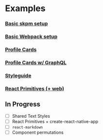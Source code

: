 # Examples

### [Basic skpm setup](https://github.com/airbnb/react-sketchapp/tree/master/examples/basic-skpm)

### [Basic Webpack setup](https://github.com/airbnb/react-sketchapp/tree/master/examples/basic-webpack)

### [Profile Cards](https://github.com/airbnb/react-sketchapp/tree/master/examples/profile-cards)

### [Profile Cards w/ GraphQL](https://github.com/airbnb/react-sketchapp/tree/master/examples/profile-cards-graphql)

### [Styleguide](https://github.com/airbnb/react-sketchapp/tree/master/examples/styleguide)

### [React Primitives (+ web)](https://github.com/airbnb/react-sketchapp/tree/master/examples/react-primitives)

## In Progress
- [ ] Shared Text Styles
- [ ] React Primitives + create-react-native-app
- [ ] `react-markdown`
- [ ] Component permutations

